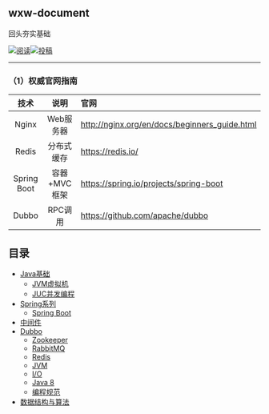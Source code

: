 ## wxw-document

回头夯实基础

<a href="https://github.com/GitHubWxw/Study"><img src="https://img.shields.io/badge/阅读-read-brightgreen.svg" alt="阅读"></a><a href="https://github.com/GitHubWxw/Study#io"><img src="https://img.shields.io/badge/Java-面试指南-important" alt="投稿"></a>

---


### （1）权威官网指南

|    技术     |     说明     | 官网                                          |
| :---------: | :----------: | :-------------------------------------------- |
|    Nginx    |  Web服务器   | http://nginx.org/en/docs/beginners_guide.html |
|    Redis    |  分布式缓存  | https://redis.io/                             |
| Spring Boot | 容器+MVC框架 | https://spring.io/projects/spring-boot        |
|    Dubbo    |   RPC调用    | https://github.com/apache/dubbo               |

## 目录

- [Java基础](#8.Java基础知识)
  - [JVM虚拟机](8.Java基础知识/（1）JVM虚拟机/readme.md)   
  - [JUC并发编程](8.Java基础知识/（2）JUC并发编程/readme.md)    
- [Spring系列](#Spring)
  - [Spring Boot](5.Spring系列/(1)SpringBoot/SpringBoot.md)
- [中间件](#java)
- [Dubbo](doc/Dubbo/dubbo.md)
  - [Zookeeper](doc/ZooKeeper/zookpeer.md)
  - [RabbitMQ](doc/RabbitMQ/RabbitMQ.md)
  - [Redis](doc/Redis/Redis.md)
  - [JVM](#jvm)
  - [I/O](#io)
  - [Java 8](#java-8)
  - [编程规范](#编程规范)
- [数据结构与算法](#数据结构与算法)